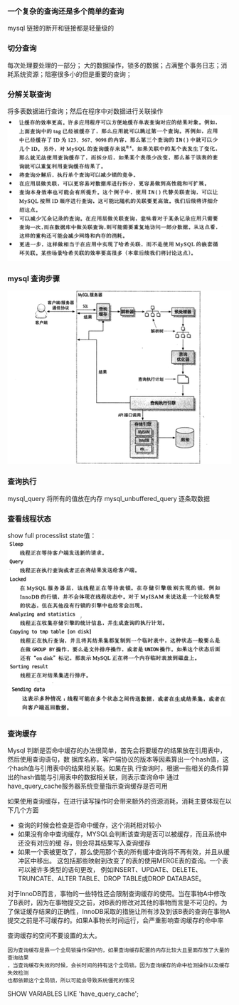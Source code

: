 ### 一个复杂的查询还是多个简单的查询
mysql 链接的断开和链接都是轻量级的
### 切分查询
每次处理要处理的一部分；
大的数据操作，锁多的数据；占满整个事务日志；消耗系统资源；阻塞很多小的但是重要的查询；
### 分解关联查询
将多表数据进行查询；然后在程序中对数据进行关联操作
![分解关联查询](../../pic/分解查询优势.png)
### mysql 查询步骤
![分解关联查询](../../pic/mysql查询步骤.png)
### 查询执行
mysql_query  将所有的值放在内存
mysql_unbuffered_query 逐条取数据

### 查看线程状态
show full processlist
state值：
![查询步骤](../../pic/mysql-process-status1.png)
![查询步骤](../../pic/mysql-process-status2.png)
### 查询缓存
Mysql 判断是否命中缓存的办法很简单，首先会将要缓存的结果放在引用表中，然后使用查询语句，数
据库名称，客户端协议的版本等因素算出一个hash值，这个hash值与引用表中的结果相关联。如果在执
行查询时，根据一些相关的条件算出的hash值能与引用表中的数据相关联，则表示查询命中
通过have_query_cache服务器系统变量指示查询缓存是否可用

如果使用查询缓存，在进行读写操作时会带来额外的资源消耗，消耗主要体现在以下几个方面
* 查询的时候会检查是否命中缓存，这个消耗相对较小
* 如果没有命中查询缓存，MYSQL会判断该查询是否可以被缓存，而且系统中还没有对应的缓
存，则会将其结果写入查询缓存
* 如果一个表被更改了，那么使用那个表的所有缓冲查询将不再有效，并且从缓冲区中移出。
这包括那些映射到改变了的表的使用MERGE表的查询。一个表可以被许多类型的语句更改，
例如INSERT、UPDATE、DELETE、TRUNCATE、ALTER TABLE、DROP TABLE或DROP DATABASE。

对于InnoDB而言，事物的一些特性还会限制查询缓存的使用。当在事物A中修改了B表时，因为在事物提交之前，对B表的修改对其他的事物而言是不可见的。为了保证缓存结果的正确性，InnoDB采取的措施让所有涉及到该B表的查询在事物A提交之前是不可缓存的。如果A事物长时间运行，会严重影响查询缓存的命中率

查询缓存的空间不要设置的太大。
```
因为查询缓存是靠一个全局锁操作保护的，如果查询缓存配置的内存比较大且里面存放了大量的查询结果
，当查询缓存失效的时候，会长时间的持有这个全局锁。因为查询缓存的命中检测操作以及缓存失效检测
也都依赖这个全局锁，所以可能会导致系统僵死的情况
```

SHOW VARIABLES LIKE 'have_query_cache';
###
###
###
###
###
###
###
###
###
###
###
###

